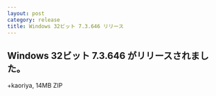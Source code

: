 ```yaml
---
layout: post
category: release
title: Windows 32ビット 7.3.646 リリース
---
```


Windows 32ビット 7.3.646 がリリースされました。
-------------------------------------------------------

+kaoriya, 14MB ZIP
